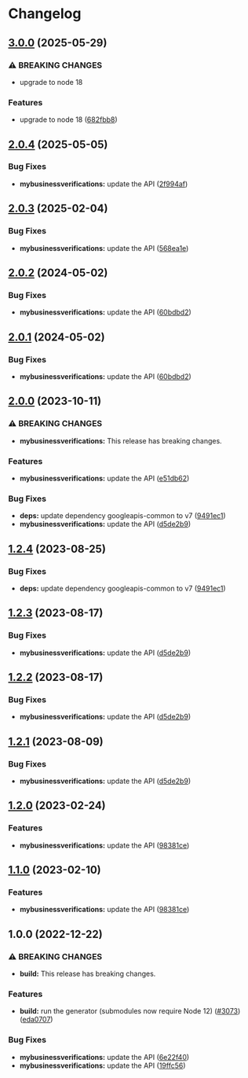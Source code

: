 # Changelog

## [3.0.0](https://github.com/googleapis/google-api-nodejs-client/compare/mybusinessverifications-v2.0.4...mybusinessverifications-v3.0.0) (2025-05-29)


### ⚠ BREAKING CHANGES

* upgrade to node 18

### Features

* upgrade to node 18 ([682fbb8](https://github.com/googleapis/google-api-nodejs-client/commit/682fbb869189ae92b3e9a194d37d0548af0c1f92))

## [2.0.4](https://github.com/googleapis/google-api-nodejs-client/compare/mybusinessverifications-v2.0.3...mybusinessverifications-v2.0.4) (2025-05-05)


### Bug Fixes

* **mybusinessverifications:** update the API ([2f994af](https://github.com/googleapis/google-api-nodejs-client/commit/2f994af530e3ce874ea3f4603ebd049ad4a7d53b))

## [2.0.3](https://github.com/googleapis/google-api-nodejs-client/compare/mybusinessverifications-v2.0.2...mybusinessverifications-v2.0.3) (2025-02-04)


### Bug Fixes

* **mybusinessverifications:** update the API ([568ea1e](https://github.com/googleapis/google-api-nodejs-client/commit/568ea1e9e211cbdcebafa78a40ce95ec19e73fae))

## [2.0.2](https://github.com/googleapis/google-api-nodejs-client/compare/mybusinessverifications-v2.0.1...mybusinessverifications-v2.0.2) (2024-05-02)


### Bug Fixes

* **mybusinessverifications:** update the API ([60bdbd2](https://github.com/googleapis/google-api-nodejs-client/commit/60bdbd229b5a25345953be1eff11813b10840902))

## [2.0.1](https://github.com/googleapis/google-api-nodejs-client/compare/mybusinessverifications-v2.0.0...mybusinessverifications-v2.0.1) (2024-05-02)


### Bug Fixes

* **mybusinessverifications:** update the API ([60bdbd2](https://github.com/googleapis/google-api-nodejs-client/commit/60bdbd229b5a25345953be1eff11813b10840902))

## [2.0.0](https://github.com/googleapis/google-api-nodejs-client/compare/mybusinessverifications-v1.2.4...mybusinessverifications-v2.0.0) (2023-10-11)


### ⚠ BREAKING CHANGES

* **mybusinessverifications:** This release has breaking changes.

### Features

* **mybusinessverifications:** update the API ([e51db62](https://github.com/googleapis/google-api-nodejs-client/commit/e51db6202b87ba9ec9612b546ecbcc135b717021))


### Bug Fixes

* **deps:** update dependency googleapis-common to v7 ([9491ec1](https://github.com/googleapis/google-api-nodejs-client/commit/9491ec1cdc3c413e7d73edcfcd59cf5c28a7c855))
* **mybusinessverifications:** update the API ([d5de2b9](https://github.com/googleapis/google-api-nodejs-client/commit/d5de2b9692517453d5f5ce790543105012dc2b3b))

## [1.2.4](https://github.com/googleapis/google-api-nodejs-client/compare/mybusinessverifications-v1.2.3...mybusinessverifications-v1.2.4) (2023-08-25)


### Bug Fixes

* **deps:** update dependency googleapis-common to v7 ([9491ec1](https://github.com/googleapis/google-api-nodejs-client/commit/9491ec1cdc3c413e7d73edcfcd59cf5c28a7c855))

## [1.2.3](https://github.com/googleapis/google-api-nodejs-client/compare/mybusinessverifications-v1.2.2...mybusinessverifications-v1.2.3) (2023-08-17)


### Bug Fixes

* **mybusinessverifications:** update the API ([d5de2b9](https://github.com/googleapis/google-api-nodejs-client/commit/d5de2b9692517453d5f5ce790543105012dc2b3b))

## [1.2.2](https://github.com/googleapis/google-api-nodejs-client/compare/mybusinessverifications-v1.2.1...mybusinessverifications-v1.2.2) (2023-08-17)


### Bug Fixes

* **mybusinessverifications:** update the API ([d5de2b9](https://github.com/googleapis/google-api-nodejs-client/commit/d5de2b9692517453d5f5ce790543105012dc2b3b))

## [1.2.1](https://github.com/googleapis/google-api-nodejs-client/compare/mybusinessverifications-v1.2.0...mybusinessverifications-v1.2.1) (2023-08-09)


### Bug Fixes

* **mybusinessverifications:** update the API ([d5de2b9](https://github.com/googleapis/google-api-nodejs-client/commit/d5de2b9692517453d5f5ce790543105012dc2b3b))

## [1.2.0](https://github.com/googleapis/google-api-nodejs-client/compare/mybusinessverifications-v1.1.0...mybusinessverifications-v1.2.0) (2023-02-24)


### Features

* **mybusinessverifications:** update the API ([98381ce](https://github.com/googleapis/google-api-nodejs-client/commit/98381ce862a15e8fddfa34713d2ba8dd4b3a6cb4))

## [1.1.0](https://github.com/googleapis/google-api-nodejs-client/compare/mybusinessverifications-v1.0.0...mybusinessverifications-v1.1.0) (2023-02-10)


### Features

* **mybusinessverifications:** update the API ([98381ce](https://github.com/googleapis/google-api-nodejs-client/commit/98381ce862a15e8fddfa34713d2ba8dd4b3a6cb4))

## 1.0.0 (2022-12-22)


### ⚠ BREAKING CHANGES

* **build:** This release has breaking changes.

### Features

* **build:** run the generator (submodules now require Node 12) ([#3073](https://github.com/googleapis/google-api-nodejs-client/issues/3073)) ([eda0707](https://github.com/googleapis/google-api-nodejs-client/commit/eda07079dadab46a80b6f9ede618f4f43030169e))


### Bug Fixes

* **mybusinessverifications:** update the API ([6e22f40](https://github.com/googleapis/google-api-nodejs-client/commit/6e22f40f2d62cd5289e8fa53b4b2492141f21356))
* **mybusinessverifications:** update the API ([19ffc56](https://github.com/googleapis/google-api-nodejs-client/commit/19ffc560c7b2e94c4b7f401e795a30a8e8a11c49))
